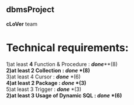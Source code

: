 ## dbmsProject
**cLoVer** team
# Technical requirements:
1)at least **4** Function & Procedure : ***done*****(8)**<br/>
2)at least 2 Collection : ***done*** *(8)**<br/>
3)at least 4 Cursor : ***done*** *(6)**<br/>
4)at least 2 Package : ***done*** *(3)**<br/>
5)at least 3 Trigger : ***done*** *(3)**<br/>
2)at least 3 Usage of Dynamic SQL : ***done*** *(6)**<br/>